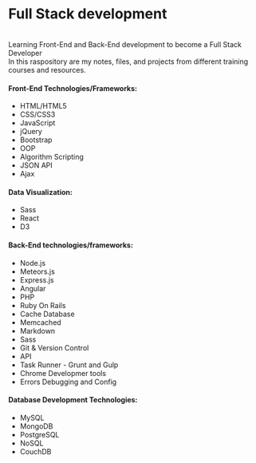 <h1>Full Stack development</h1>
<p><br>Learning Front-End and Back-End development to become a Full Stack Developer
<br>In this raspository are my notes, files, and projects from different training courses and resources.</p>

<h4>Front-End Technologies/Frameworks:</h4>
<ul><li>HTML/HTML5</li>
<li>CSS/CSS3</li>
<li>JavaScript</li>
<li>jQuery</li>
<li>Bootstrap</li>
<li>OOP</li>
<li>Algorithm Scripting</li>
<li>JSON API</li>
<li>Ajax</li>
</ul>
 
<h4>Data Visualization:</h4>
<ul><li>Sass</li>
<li>React</li>
<li>D3</li></ul>
 
<h4>Back-End technologies/frameworks:</h4>
<ul><li>Node.js</li>
<li>Meteors.js</li>
<li>Express.js</li>
<li>Angular</li>
<li>PHP</li>
<li>Ruby On Rails</li>
<li>Cache Database</li>
<li>Memcached</li>
<li>Markdown</li>
<li>Sass</li>
<li>Git & Version Control</li>
<li>API</li>
<li>Task Runner - Grunt and Gulp</li>
<li>Chrome Developmer tools</li>
<li>Errors Debugging and Config</li></ul>
  
<h4>Database Development Technologies:</h4>
<ul><li>MySQL</li>
<li>MongoDB</li>
<li>PostgreSQL</li>
<li>NoSQL</li>
<li>CouchDB</li></ul>
  
  
  
  

